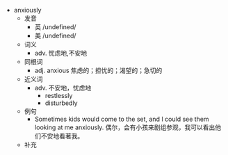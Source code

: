 - anxiously
  - 发音
    - 英 /undefined/
    - 美 /undefined/
  - 词义
    - adv. 忧虑地,不安地
  - 同根词
    - adj. anxious 焦虑的；担忧的；渴望的；急切的
  - 近义词
    - adv. 不安地，忧虑地
      - restlessly
      - disturbedly
  - 例句
    - Sometimes kids would come to the set, and I could see them looking at me anxiously. 偶尔，会有小孩来剧组参观，我可以看出他们不安地看著我。
  - 补充